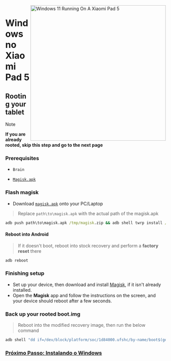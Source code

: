 <img align="right" src="https://raw.githubusercontent.com/erdilS/Port-Windows-11-Xiaomi-Pad-5/main/nabu.png" width="425" alt="Windows 11 Running On A Xiaomi Pad 5">

# Windows no Xiaomi Pad 5

## Rooting your tablet
> [!NOTE]
> **If you are already rooted, skip this step and go to the next page**

### Prerequisites
- ```Brain```

- [```Magisk.apk```](https://github.com/topjohnwu/Magisk/releases/latest)

### Flash magisk 
- Download [`magisk.apk`](https://github.com/topjohnwu/Magisk/releases/latest) onto your PC/Laptop 
> Replace `path\to\magisk.apk` with the actual path of the magisk.apk
```cmd
adb push path\to\magisk.apk /tmp/magisk.zip && adb shell twrp install /tmp/magisk.zip
```

#### Reboot into Android
> If it doesn't boot, reboot into stock recovery and perform a **factory reset** there
```cmd
adb reboot
```

### Finishing setup
- Set up your device, then download and install [Magisk](https://github.com/topjohnwu/Magisk/releases/latest), if it isn't already installed.
- Open the **Magisk** app and follow the instructions on the screen, and your device should reboot after a few seconds.

### Back up your rooted boot.img
> Reboot into the modified recovery image, then run the below command
```cmd
adb shell "dd if=/dev/block/platform/soc/1d84000.ufshc/by-name/boot$(getprop ro.boot.slot_suffix) of=/tmp/rooted_boot.img" && adb pull /tmp/rooted_boot.img
```

### [Próximo Passo: Instalando o Windows](/guide/Portuguese/3-install-pt.md)
























